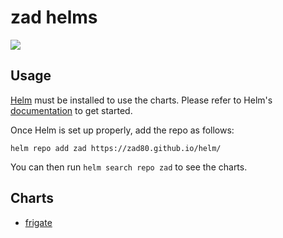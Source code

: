 # zad helms

[![](https://github.com/zad80/helm/tree/master/charts/frigate/workflows/Release%20Charts/badge.svg?branch=master)](https://github.com/zad80/helm/tree/master/charts/frigate/actions)

## Usage

[Helm](https://helm.sh) must be installed to use the charts.
Please refer to Helm's [documentation](https://helm.sh/docs/) to get started.

Once Helm is set up properly, add the repo as follows:

```console
helm repo add zad https://zad80.github.io/helm/
```

You can then run `helm search repo zad` to see the charts.

## Charts

* [frigate](https://github.com/zad80/helm/tree/master/charts/frigate)
